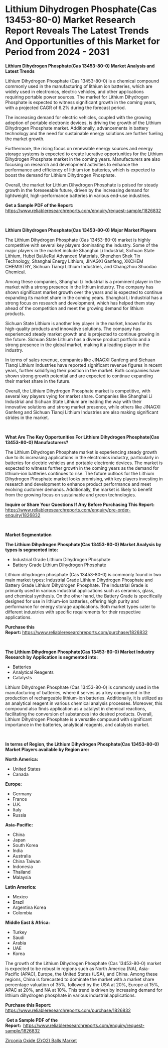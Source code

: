 <p><h1>Lithium Dihydrogen Phosphate(Cas 13453-80-0) Market Research Report Reveals The Latest Trends And Opportunities of this Market for Period from 2024 - 2031</h1></p><p><strong>Lithium Dihydrogen Phosphate(Cas 13453-80-0) Market Analysis and Latest Trends</strong></p>
<p><p>Lithium Dihydrogen Phosphate (Cas 13453-80-0) is a chemical compound commonly used in the manufacturing of lithium ion batteries, which are widely used in electronics, electric vehicles, and other applications requiring portable power sources. The market for Lithium Dihydrogen Phosphate is expected to witness significant growth in the coming years, with a projected CAGR of 6.2% during the forecast period.</p><p>The increasing demand for electric vehicles, coupled with the growing adoption of portable electronic devices, is driving the growth of the Lithium Dihydrogen Phosphate market. Additionally, advancements in battery technology and the need for sustainable energy solutions are further fueling the market growth.</p><p>Furthermore, the rising focus on renewable energy sources and energy storage systems is expected to create lucrative opportunities for the Lithium Dihydrogen Phosphate market in the coming years. Manufacturers are also focusing on research and development activities to enhance the performance and efficiency of lithium ion batteries, which is expected to boost the demand for Lithium Dihydrogen Phosphate.</p><p>Overall, the market for Lithium Dihydrogen Phosphate is poised for steady growth in the foreseeable future, driven by the increasing demand for lightweight, high-performance batteries in various end-use industries.</p></p>
<p><strong>Get a Sample PDF of the Report:&nbsp;</strong> <a href="https://www.reliableresearchreports.com/enquiry/request-sample/1826832">https://www.reliableresearchreports.com/enquiry/request-sample/1826832</a></p>
<p>&nbsp;</p>
<p><strong>Lithium Dihydrogen Phosphate(Cas 13453-80-0) Major Market Players</strong></p>
<p><p>The Lithium Dihydrogen Phosphate (Cas 13453-80-0) market is highly competitive with several key players dominating the industry. Some of the major players in the market include Shanghai Li Industrial, Sichuan State Lithium, Hubei BaiJieRui Advanced Materials, Shenzhen Shek Tin Technology, Shanghai Energy Lithium, JINAGXI Ganfeng, XKCHEM CHEMISTRY, Sichuan Tianqi Lithium Industries, and Changzhou Shuodao Chemical.</p><p>Among these companies, Shanghai Li Industrial is a prominent player in the market with a strong presence in the lithium industry. The company has shown significant market growth over the years and is expected to continue expanding its market share in the coming years. Shanghai Li Industrial has a strong focus on research and development, which has helped them stay ahead of the competition and meet the growing demand for lithium products.</p><p>Sichuan State Lithium is another key player in the market, known for its high-quality products and innovative solutions. The company has experienced steady market growth and is projected to continue growing in the future. Sichuan State Lithium has a diverse product portfolio and a strong presence in the global market, making it a leading player in the industry.</p><p>In terms of sales revenue, companies like JINAGXI Ganfeng and Sichuan Tianqi Lithium Industries have reported significant revenue figures in recent years, further solidifying their position in the market. Both companies have shown strong growth potential and are expected to continue expanding their market share in the future.</p><p>Overall, the Lithium Dihydrogen Phosphate market is competitive, with several key players vying for market share. Companies like Shanghai Li Industrial and Sichuan State Lithium are leading the way with their innovative solutions and strong market presence, while others like JINAGXI Ganfeng and Sichuan Tianqi Lithium Industries are also making significant strides in the market.</p></p>
<p>&nbsp;</p>
<p><strong>What Are The Key Opportunities For Lithium Dihydrogen Phosphate(Cas 13453-80-0) Manufacturers?</strong></p>
<p><p>The Lithium Dihydrogen Phosphate market is experiencing steady growth due to its increasing applications in the electronics industry, particularly in batteries for electric vehicles and portable electronic devices. The market is expected to witness further growth in the coming years as the demand for lithium-ion batteries continues to rise. The future outlook for the Lithium Dihydrogen Phosphate market looks promising, with key players investing in research and development to enhance product performance and meet evolving customer demands. Additionally, the market is likely to benefit from the growing focus on sustainable and green technologies.</p></p>
<p><strong>Inquire or Share Your Questions If Any Before Purchasing This Report:</strong> <a href="https://www.reliableresearchreports.com/enquiry/pre-order-enquiry/1826832">https://www.reliableresearchreports.com/enquiry/pre-order-enquiry/1826832</a></p>
<p>&nbsp;</p>
<p><strong>Market Segmentation</strong></p>
<p><strong>The Lithium Dihydrogen Phosphate(Cas 13453-80-0) Market Analysis by types is segmented into:</strong></p>
<p><ul><li>Industrial Grade Lithium Dihydrogen Phosphate</li><li>Battery Grade Lithium Dihydrogen Phosphate</li></ul></p>
<p><p>Lithium dihydrogen phosphate (Cas 13453-80-0) is commonly found in two main market types: Industrial Grade Lithium Dihydrogen Phosphate and Battery Grade Lithium Dihydrogen Phosphate. The Industrial Grade is primarily used in various industrial applications such as ceramics, glass, and chemical synthesis. On the other hand, the Battery Grade is specifically designed for use in lithium-ion batteries, offering high purity and performance for energy storage applications. Both market types cater to different industries with specific requirements for their respective applications.</p></p>
<p><strong>Purchase this Report:&nbsp;</strong><a href="https://www.reliableresearchreports.com/purchase/1826832">https://www.reliableresearchreports.com/purchase/1826832</a></p>
<p>&nbsp;</p>
<p><strong>The Lithium Dihydrogen Phosphate(Cas 13453-80-0) Market Industry Research by Application is segmented into:</strong></p>
<p><ul><li>Batteries</li><li>Analytical Reagents</li><li>Catalysts</li></ul></p>
<p><p>Lithium Dihydrogen Phosphate (Cas 13453-80-0) is commonly used in the manufacturing of batteries, where it serves as a key component in the production of rechargeable lithium-ion batteries. Additionally, it is utilized as an analytical reagent in various chemical analysis processes. Moreover, this compound also finds application as a catalyst in chemical reactions, facilitating the conversion of substances into desired products. Overall, Lithium Dihydrogen Phosphate is a versatile compound with significant importance in the batteries, analytical reagents, and catalysts market.</p></p>
<p>&nbsp;</p>
<p><strong>In terms of Region, the Lithium Dihydrogen Phosphate(Cas 13453-80-0) Market Players available by Region are:</strong></p>
<p>
    <p> <strong> North America: </strong>
        <ul>
            <li>United States</li>
            <li>Canada</li>
        </ul>
        </p> 
    <p> <strong> Europe: </strong>
        <ul>
            <li>Germany</li>
            <li>France</li>
            <li>U.K.</li>
            <li>Italy</li>
            <li>Russia</li>
        </ul>
        </p> 
    <p> <strong> Asia-Pacific: </strong>
        <ul>
            <li>China</li>
            <li>Japan</li>
            <li>South Korea</li>
            <li>India</li>
            <li>Australia</li>
            <li>China Taiwan</li>
            <li>Indonesia</li>
            <li>Thailand</li>
            <li>Malaysia</li>
        </ul>
        </p> 
    <p> <strong> Latin America: </strong>
        <ul>
            <li>Mexico</li>
            <li>Brazil</li>
            <li>Argentina Korea</li>
            <li>Colombia</li>
        </ul>
        </p> 
    <p> <strong> Middle East & Africa: </strong>
        <ul>
            <li>Turkey</li>
            <li>Saudi</li>
            <li>Arabia</li>
            <li>UAE</li>
            <li>Korea</li>
        </ul>
    </p>
    </p>
<p><p>The growth of the Lithium Dihydrogen Phosphate (Cas 13453-80-0) market is expected to be robust in regions such as North America (NA), Asia-Pacific (APAC), Europe, the United States (USA), and China. Among these regions, China is forecasted to dominate the market with a market share percentage valuation of 35%, followed by the USA at 20%, Europe at 15%, APAC at 20%, and NA at 10%. This trend is driven by increasing demand for lithium dihydrogen phosphate in various industrial applications.</p></p>
<p><strong>Purchase this Report: </strong><a href="https://www.reliableresearchreports.com/purchase/1826832">https://www.reliableresearchreports.com/purchase/1826832</a></p>
<p>&nbsp;<strong>Get a Sample PDF of the Report:&nbsp;&nbsp;</strong><a href="https://www.reliableresearchreports.com/enquiry/request-sample/1826832">https://www.reliableresearchreports.com/enquiry/request-sample/1826832</a></p>
<p><strong></strong></p>
<p><p><a href="https://copper-carbon-84f.notion.site/Zirconia-Oxide-ZrO2-Balls-Market-Research-Report-Reveals-The-Latest-Trends-And-Opportunities-of-th-49c8bf1c60a7484dae4f49152b3fced2">Zirconia Oxide (ZrO2) Balls Market</a></p></p>